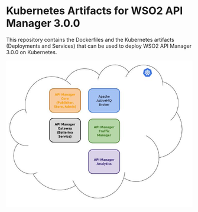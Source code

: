 # Kubernetes Artifacts for WSO2 API Manager 3.0.0

This repository contains the Dockerfiles and the Kubernetes artifacts (Deployments and Services) that can be used to deploy WSO2 API Manager 3.0.0 on Kubernetes.

![WSO2 API Manager 3 Deployment](img/apim3-pattern.jpg)
